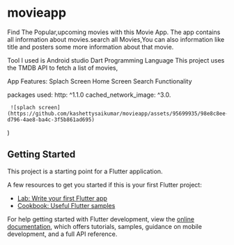 # movieapp
Find The Popular,upcoming movies with this Movie App. 
The app contains all information about movies.search all Movies,You can also information like title and posters some more information about that movie.

Tool I used is Android studio
Dart Programming Language 
This project uses the TMDB API to fetch a list of movies,

App Features:
     Splach Screen
     Home Screen
     Search Functionality

packages used:
     http: ^1.1.0
     cached_network_image: ^3.0.


     ![splach screen](https://github.com/kashettysaikumar/movieapp/assets/95699935/98e8c8ee-d796-4ae8-ba4c-3f5b861ad695)

     
)



## Getting Started

This project is a starting point for a Flutter application.

A few resources to get you started if this is your first Flutter project:

- [Lab: Write your first Flutter app](https://docs.flutter.dev/get-started/codelab)
- [Cookbook: Useful Flutter samples](https://docs.flutter.dev/cookbook)

For help getting started with Flutter development, view the
[online documentation](https://docs.flutter.dev/), which offers tutorials,
samples, guidance on mobile development, and a full API reference.
